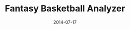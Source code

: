 ---
title: Fantasy Basketball Analyzer
layout: default
modal-id: 2
date: 2014-07-17
img: fantasy-basketball-project.png
alt: NBA Paint drawing of Giannis dunking the ball
project-date: April 2014
client: Personal Project
category: Python, APIs, Pandas, Jupyter Notebooks
description: I got tired of having to check my fantasy basketball roster, so I wanted to build a program that will automatically determine the best roster on any given night. This involves checking for player injuries, limiting the number of free agent aquisitions to the weekly league cap, and calculating the expected fantasy score. I used Basketball Reference and ESPN APIs to get player stats and availability. I implemented the expected fantasy score by taking rolling averages for a given players most recent games. I set up a cron job to pull in player stats and schedules every morning. Unfortunately the ESPN API was not able to set my roster, but this project was a very fun experience. I was exposed to different ways to visualize data, managing and interpretting large amounts of data, and interacting with APIs. 
---